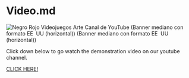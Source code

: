 # Video.md
![Negro Rojo Videojuegos Arte Canal de YouTube (Banner mediano con formato EE  UU  (horizontal)) (Banner mediano con formato EE  UU  (horizontal))](https://github.com/user-attachments/assets/d9df7686-690f-4a9e-bd8a-055dd0b7334d)



Click down below to go watch the demonstration video on our youtube channel.

[CLICK HERE!](https://youtu.be/rc-81RJBaEU)

